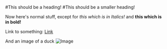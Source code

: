 #This should be a heading!
#This should be a smaller heading!

Now here's normal stuff, except for *this which is in Italics!* and **this which is in bold!**

Link to something: [Link](https://www.youtube.com/)

And an image of a duck ![Image](https://hips.hearstapps.com/hmg-prod.s3.amazonaws.com/images/how-to-keep-ducks-call-ducks-1615457181.jpg?resize=640:*)
